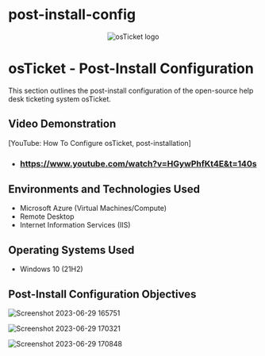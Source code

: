 # post-install-config
<p align="center">
<img src="https://i.imgur.com/Clzj7Xs.png" alt="osTicket logo"/>
</p>

<h1>osTicket - Post-Install Configuration</h1>
This section outlines the post-install configuration of the open-source help desk ticketing system osTicket.<br />

<h2>Video Demonstration</h2>

[YouTube: How To Configure osTicket, post-installation]

- ### https://www.youtube.com/watch?v=HGywPhfKt4E&t=140s

<h2>Environments and Technologies Used</h2>

- Microsoft Azure (Virtual Machines/Compute)
- Remote Desktop
- Internet Information Services (IIS)

<h2>Operating Systems Used </h2>

- Windows 10</b> (21H2)

<h2>Post-Install Configuration Objectives</h2>

![Screenshot 2023-06-29 165751](https://github.com/Tcoursecareers23/post-install-config/assets/138035327/805dc978-568c-4679-8ac4-5decdb71962e)

![Screenshot 2023-06-29 170321](https://github.com/Tcoursecareers23/post-install-config/assets/138035327/8225acbc-0c73-4e46-b494-1c6dea854607)

![Screenshot 2023-06-29 170848](https://github.com/Tcoursecareers23/post-install-config/assets/138035327/e6ba6590-d84e-4506-9ff2-2ffa62854158)
